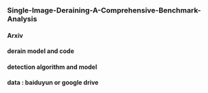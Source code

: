 ### Single-Image-Deraining-A-Comprehensive-Benchmark-Analysis

#### Arxiv 

#### derain model and code

#### detection algorithm and model

#### data : baiduyun or google drive
